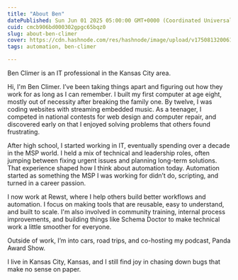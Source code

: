 ```yaml
---
title: "About Ben"
datePublished: Sun Jun 01 2025 05:00:00 GMT+0000 (Coordinated Universal Time)
cuid: cmcb906bd000302gpgc65bqz0
slug: about-ben-climer
cover: https://cdn.hashnode.com/res/hashnode/image/upload/v1750813200619/c29c70b3-035d-4f33-95c3-7d7042d73926.jpeg
tags: automation, ben-climer

---
```


Ben Climer is an IT professional in the Kansas City area.

Hi, I'm Ben Climer. I’ve been taking things apart and figuring out how they work for as long as I can remember. I built my first computer at age eight, mostly out of necessity after breaking the family one. By twelve, I was coding websites with streaming embedded music. As a teenager, I competed in national contests for web design and computer repair, and discovered early on that I enjoyed solving problems that others found frustrating.

After high school, I started working in IT, eventually spending over a decade in the MSP world. I held a mix of technical and leadership roles, often jumping between fixing urgent issues and planning long-term solutions. That experience shaped how I think about automation today. Automation started as something the MSP I was working for didn’t do, scripting, and turned in a career passion.

I now work at Rewst, where I help others build better workflows and automation. I focus on making tools that are reusable, easy to understand, and built to scale. I'm also involved in community training, internal process improvements, and building things like Schema Doctor to make technical work a little smoother for everyone.

Outside of work, I’m into cars, road trips, and co-hosting my podcast, Panda Award Show.  
  
I live in Kansas City, Kansas, and I still find joy in chasing down bugs that make no sense on paper.